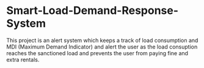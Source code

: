 # Smart-Load-Demand-Response-System
This project is an alert system which keeps a track of load consumption and MDI (Maximum Demand Indicator)
and alert the user as the load consuption reaches the sanctioned load and prevents the user from paying fine and extra rentals.
